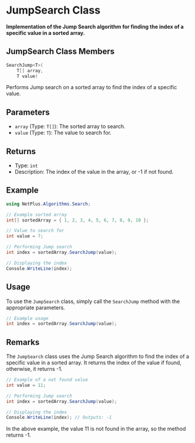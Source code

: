 # JumpSearch Class

**Implementation of the Jump Search algorithm for finding the index of a specific value in a sorted array.**

## JumpSearch Class Members

```csharp
SearchJump<T>(
    T[] array,
    T value)
```

Performs Jump search on a sorted array to find the index of a specific value.

## Parameters

- `array` (Type: `T[]`): The sorted array to search.
- `value` (Type: `T`): The value to search for.

## Returns

- Type: `int`
- Description: The index of the value in the array, or -1 if not found.

## Example

```csharp
using NetPlus.Algorithms.Search;

// Example sorted array
int[] sortedArray = { 1, 2, 3, 4, 5, 6, 7, 8, 9, 10 };

// Value to search for
int value = 7;

// Performing Jump search
int index = sortedArray.SearchJump(value);

// Displaying the index
Console.WriteLine(index);
```

## Usage

To use the `JumpSearch` class, simply call the `SearchJump` method with the appropriate parameters.

```csharp
// Example usage
int index = sortedArray.SearchJump(value);
```

## Remarks

The `JumpSearch` class uses the Jump Search algorithm to find the index of a specific value in a sorted array. It returns the index of the value if found, otherwise, it returns -1.

```csharp
// Example of a not found value
int value = 11;

// Performing Jump search
int index = sortedArray.SearchJump(value);

// Displaying the index
Console.WriteLine(index); // Outputs: -1
```

In the above example, the value 11 is not found in the array, so the method returns -1.
